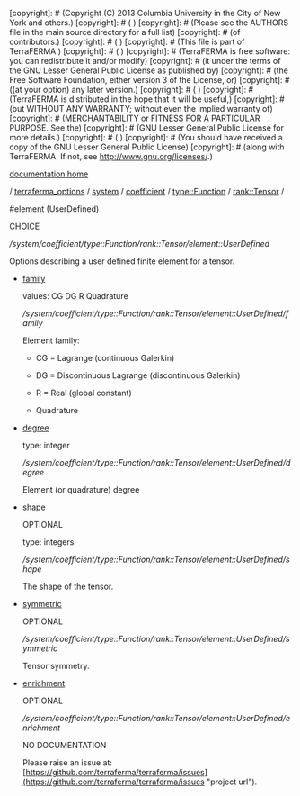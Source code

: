 [copyright]: # (Copyright (C) 2013 Columbia University in the City of New York and others.)
[copyright]: # ( )
[copyright]: # (Please see the AUTHORS file in the main source directory for a full list)
[copyright]: # (of contributors.)
[copyright]: # ( )
[copyright]: # (This file is part of TerraFERMA.)
[copyright]: # ( )
[copyright]: # (TerraFERMA is free software: you can redistribute it and/or modify)
[copyright]: # (it under the terms of the GNU Lesser General Public License as published by)
[copyright]: # (the Free Software Foundation, either version 3 of the License, or)
[copyright]: # ((at your option) any later version.)
[copyright]: # ( )
[copyright]: # (TerraFERMA is distributed in the hope that it will be useful,)
[copyright]: # (but WITHOUT ANY WARRANTY; without even the implied warranty of)
[copyright]: # (MERCHANTABILITY or FITNESS FOR A PARTICULAR PURPOSE. See the)
[copyright]: # (GNU Lesser General Public License for more details.)
[copyright]: # ( )
[copyright]: # (You should have received a copy of the GNU Lesser General Public License)
[copyright]: # (along with TerraFERMA. If not, see <http://www.gnu.org/licenses/>.)

[documentation home](Documentation)

/ [terraferma_options](../../../../../terraferma_options) / [system](../../../../system) / [coefficient](../../../coefficient) / [type::Function](../../type__Function) / [rank::Tensor](../rank__Tensor) /

#element (UserDefined)

CHOICE 

*/system/coefficient/type::Function/rank::Tensor/element::UserDefined*

Options describing a user defined finite element for a tensor.

* [family](element__UserDefined/family "child")

    values: CG DG R Quadrature

    */system/coefficient/type::Function/rank::Tensor/element::UserDefined/family*

    Element family:
    
    - CG = Lagrange (continuous Galerkin)
    
    - DG = Discontinuous Lagrange (discontinuous Galerkin)
    
    - R  = Real (global constant)
    
    - Quadrature

* [degree](element__UserDefined/degree "child")

    type: integer

    */system/coefficient/type::Function/rank::Tensor/element::UserDefined/degree*

    Element (or quadrature) degree

* [shape](element__UserDefined/shape "child")

    OPTIONAL 

    type: integers

    */system/coefficient/type::Function/rank::Tensor/element::UserDefined/shape*

    The shape of the tensor.

* [symmetric](element__UserDefined/symmetric "child")

    OPTIONAL 

    */system/coefficient/type::Function/rank::Tensor/element::UserDefined/symmetric*

    Tensor symmetry.

* [enrichment](element__UserDefined/enrichment "child")

    OPTIONAL 

    */system/coefficient/type::Function/rank::Tensor/element::UserDefined/enrichment*

    NO DOCUMENTATION

    Please raise an issue at: [https://github.com/terraferma/terraferma/issues](https://github.com/terraferma/terraferma/issues "project url").

[autogenerated]: # (This file was automatically generated from the schema file:/home/cwilson/repos/github/TerraFERMA/TerraFERMA/buckettools/schemas/element.rng.)

